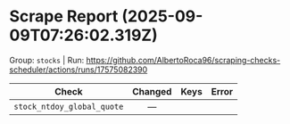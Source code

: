 # Scrape Report (2025-09-09T07:26:02.319Z)

Group: `stocks`  |  Run: https://github.com/AlbertoRoca96/scraping-checks-scheduler/actions/runs/17575082390

| Check | Changed | Keys | Error |
|---|:---:|:--|:--|
| `stock_ntdoy_global_quote` | — |  |  |
